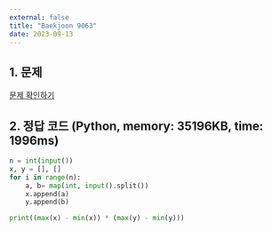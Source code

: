 ```yaml
---
external: false
title: "Baekjoon 9063"
date: 2023-09-13
---
```


## 1. 문제

[문제 확인하기](https://www.acmicpc.net/problem/9063)

## 2. 정답 코드 (Python, memory: 35196KB, time: 1996ms)

```python
n = int(input())
x, y = [], []
for i in range(n):
    a, b= map(int, input().split())
    x.append(a)
    y.append(b)

print((max(x) - min(x)) * (max(y) - min(y))) 
```
